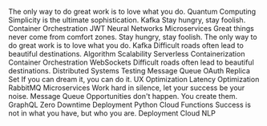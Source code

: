 The only way to do great work is to love what you do. Quantum Computing Simplicity is the ultimate sophistication. Kafka Stay hungry, stay foolish.
Container Orchestration JWT Neural Networks Microservices Great things never come from comfort zones. Stay hungry, stay foolish. The only way to do great work is to love what you do. Kafka Difficult roads often lead to beautiful destinations. Algorithm Scalability Serverless
Containerization Container Orchestration WebSockets Difficult roads often lead to beautiful destinations. Distributed Systems Testing Message Queue OAuth Replica Set If you can dream it, you can do it. UX Optimization Latency Optimization RabbitMQ Microservices Work hard in silence, let your success be your noise.
Message Queue Opportunities don't happen. You create them. GraphQL Zero Downtime Deployment Python Cloud Functions Success is not in what you have, but who you are. Deployment Cloud NLP
